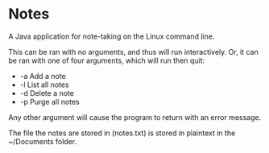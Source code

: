 # Notes
A Java application for note-taking on the Linux command line.


This can be ran with no arguments, and thus will run interactively.
Or, it can be ran with one of four arguments, which will run then quit:
  * -a    Add a note
  * -l    List all notes
  * -d    Delete a note
  * -p    Purge all notes

Any other argument will cause the program to return with an error message.

The file the notes are stored in (notes.txt) is stored in plaintext in the ~/Documents folder.
